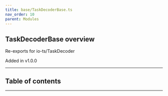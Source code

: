 ```yaml
---
title: base/TaskDecoderBase.ts
nav_order: 10
parent: Modules
---
```


## TaskDecoderBase overview

Re-exports for io-ts/TaskDecoder

Added in v1.0.0

---

<h2 class="text-delta">Table of contents</h2>

---
